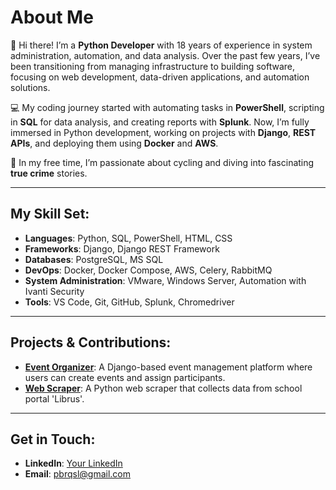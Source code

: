
# About Me

👋 Hi there! I’m a **Python Developer** with 18 years of experience in system administration, automation, and data analysis. Over the past few years, I’ve been transitioning from managing infrastructure to building software, focusing on web development, data-driven applications, and automation solutions.

💻 My coding journey started with automating tasks in **PowerShell**, scripting in **SQL** for data analysis, and creating reports with **Splunk**. Now, I’m fully immersed in Python development, working on projects with **Django**, **REST APIs**, and deploying them using **Docker** and **AWS**.

🚴 In my free time, I’m passionate about cycling and diving into fascinating **true crime** stories.

---

## My Skill Set:
- **Languages**: Python, SQL, PowerShell, HTML, CSS
- **Frameworks**: Django, Django REST Framework
- **Databases**: PostgreSQL, MS SQL
- **DevOps**: Docker, Docker Compose, AWS, Celery, RabbitMQ
- **System Administration**: VMware, Windows Server, Automation with Ivanti Security
- **Tools**: VS Code, Git, GitHub, Splunk, Chromedriver

---

## Projects & Contributions:
- **[Event Organizer](https://github.com/pbrqsl/losuj_to)**: A Django-based event management platform where users can create events and assign participants.
- **[Web Scraper](https://github.com/pbrqsl/libr_scrapper)**: A Python web scraper that collects data from school portal 'Librus'.


---

## Get in Touch:
- **LinkedIn**: [Your LinkedIn](https://www.linkedin.com/in/pbronikowski/)
- **Email**: pbrqsl@gmail.com
